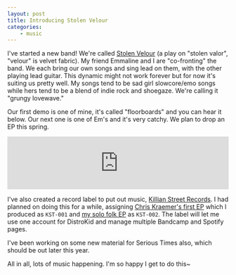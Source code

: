 ```yaml
---
layout: post
title: Introducing Stolen Velour
categories:
    - music
---
```


I've started a new band! We're called [Stolen Velour](https://stolenvelour.music) (a play on "stolen valor", "velour" is velvet fabric). My friend Emmaline and I are "co-fronting" the band. We each bring our own songs and sing lead on them, with the other playing lead guitar. This dynamic might not work forever but for now it's suiting us pretty well. My songs tend to be sad girl slowcore/emo songs while hers tend to be a blend of indie rock and shoegaze. We're calling it "grungy lovewave."

Our first demo is one of mine, it's called "floorboards" and you can hear it below. Our next one is one of Em's and it's very catchy. We plan to drop an EP this spring.

<iframe style="border: 0; width: 100%; height: 120px;" src="https://bandcamp.com/EmbeddedPlayer/track=1146763258/size=large/bgcol=ffffff/linkcol=0687f5/tracklist=false/artwork=small/transparent=true/" seamless><a href="https://stolenvelouratl.bandcamp.com/track/floorboards">floorboards by Stolen Velour</a></iframe>

I've also created a record label to put out music, [Killian Street Records](https://killianstreet.bandcamp.com). I had planned on doing this for a while, assigning [Chris Kraemer's first EP](https://chriskraemer.bandcamp.com/album/killian-street-sessions) which I produced as `KST-001` and [my solo folk EP](https://serioustimes.bandcamp.com/album/sparkle-girl) as `KST-002`. The label will let me use one account for DistroKid and manage multiple Bandcamp and Spotify pages.

I've been working on some new material for Serious Times also, which should be out later this year.

All in all, lots of music happening. I'm so happy I get to do this~